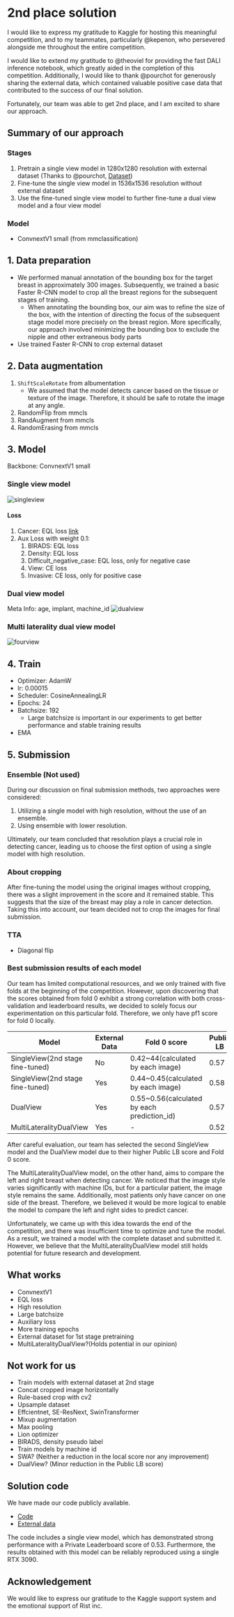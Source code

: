# 2nd place solution

I would like to express my gratitude to Kaggle for hosting this meaningful
competition, and to my teammates, particularly @kepenon, who persevered
alongside me throughout the entire competition.

I would like to extend my gratitude to @theoviel for providing the fast DALI
inference
notebook, which greatly aided in the completion of this competition.
Additionally, I
would like to thank @pourchot for generously sharing the external data, which
contained valuable positive case data that contributed to the success of our
final solution.

Fortunately, our team was able to get 2nd place, and I am excited to share our
approach.

## Summary of our approach

### Stages

1. Pretrain a single view model in 1280x1280 resolution with external dataset (Thanks
   to
   @pourchot, [Dataset](https://www.kaggle.com/competitions/rsna-breast-cancer-detection/discussion/377790))
2. Fine-tune the single view model in 1536x1536 resolution without external dataset
3. Use the fine-tuned single view model to further fine-tune a dual view model
   and a four view model

### Model

* ConvnextV1 small (from mmclassification)

## 1. Data preparation

* We performed manual annotation of the bounding box for the target breast in
  approximately 300 images. Subsequently, we trained a basic Faster R-CNN model
  to crop all the breast regions for the subsequent stages of training.
    * When annotating the bounding box, our aim was to refine the size of the
      box, with the intention of directing the focus of the subsequent stage
      model more precisely on the breast region. More specifically, our approach
      involved minimizing the bounding box to exclude the nipple and other
      extraneous body parts
* Use trained Faster R-CNN to crop external dataset

## 2. Data augmentation

1. `ShiftScaleRotate` from albumentation
    * We assumed that the model detects cancer based on the tissue or texture of
      the image. Therefore, it should be safe to rotate the image at any angle.
2. RandomFlip from mmcls
3. RandAugment from mmcls
4. RandomErasing from mmcls

## 3. Model

Backbone: ConvnextV1 small

### Single view model

![singleview](resources/single_view.png)

#### Loss

1. Cancer: EQL loss [link](https://github.com/Ezra-Yu/ACCV2022_FGIA_1st)
2. Aux Loss with weight 0.1:
    1. BIRADS: EQL loss
    2. Density: EQL loss
    3. Difficult_negative_case: EQL loss, only for negative case
    4. View: CE loss
    5. Invasive: CE loss, only for positive case

### Dual view model

Meta Info: age, implant, machine_id
![dualview](resources/dual_view.png)

### Multi laterality dual view model

![fourview](resources/multi_laterality_dual_view.png)

## 4. Train

* Optimizer: AdamW
* lr: 0.00015
* Scheduler: CosineAnnealingLR
* Epochs: 24
* Batchsize: 192
    * Large batchsize is important in our experiments to get better performance
      and stable training results
* EMA

## 5. Submission

### Ensemble (Not used)

During our discussion on final submission methods, two approaches were
considered:

1. Utilizing a single model with high resolution, without the use of an
   ensemble.
2. Using ensemble with lower resolution.

Ultimately, our team concluded that resolution plays a crucial role in detecting
cancer, leading us to choose the first option of using a single model with high
resolution.

### About cropping

After fine-tuning the model using the original images without cropping, there
was a slight improvement in the score and it remained stable. This suggests that
the size of the breast may play a role in cancer detection. Taking this into
account, our team decided not to crop the images for final submission.

### TTA
* Diagonal flip

### Best submission results of each model

Our team has limited computational resources, and we only trained with five
folds at the beginning of the competition. However, upon discovering that the
scores obtained from fold 0 exhibit a strong correlation with both
cross-validation and leaderboard results, we decided to solely focus our
experimentation on this particular fold. Therefore, we only have pf1 score for
fold 0 locally.

| Model                            | External Data | Fold 0 score                                | Public LB | Private LB |
|----------------------------------|---------------|---------------------------------------------|-----------|------------|
| SingleView(2nd stage fine-tuned) | No            | 0.42~44(calculated by each image)           | 0.57      | 0.51       |
| SingleView(2nd stage fine-tuned) | Yes           | 0.44~0.45(calculated by each image)         | 0.58      | 0.53       |
| DualView                         | Yes           | 0.55~0.56(calculated by each prediction_id) | 0.57      | 0.52       |
| MultiLateralityDualView          | Yes           | -                                           | 0.52      | 0.53       |

After careful evaluation, our team has selected the second SingleView model and
the DualView model due to their higher Public LB score and Fold 0 score.

The MultiLateralityDualView model, on the other hand, aims to compare the left
and right breast when detecting cancer. We noticed that the image style varies
significantly with machine IDs, but for a particular patient, the image style
remains the same. Additionally, most patients only have cancer on one side of
the breast. Therefore, we believed it would be more logical to enable the model
to compare the left and right sides to predict cancer.

Unfortunately, we came up with this idea towards the end of the competition, and
there was insufficient time to optimize and tune the model. As a result, we
trained a model with the complete dataset and submitted it. However, we believe
that the MultiLateralityDualView model still holds potential for future research
and development.

## What works

* ConvnextV1
* EQL loss
* High resolution
* Large batchsize
* Auxiliary loss
* More training epochs
* External dataset for 1st stage pretraining
* MultiLateralityDualView?(Holds potential in our opinion)

## Not work for us
* Train models with external dataset at 2nd stage
* Concat cropped image horizontally
* Rule-based crop with cv2
* Upsample dataset
* Effcientnet, SE-ResNext, SwinTransformer
* Mixup augmentation
* Max pooling
* Lion optimizer
* BIRADS, density pseudo label
* Train models by machine id
* SWA? (Neither a reduction in the local score nor any improvement)
* DualView? (Minor reduction in the Public LB score)

## Solution code

We have made our code publicly available.

* [Code](https://github.com/ShuzhiLiu/RSNABreast2ndPlace)
* [External data](https://www.kaggle.com/competitions/rsna-breast-cancer-detection/discussion/377790)

The code includes a single view model, which has demonstrated strong performance
with a Private
Leaderboard score of 0.53. Furthermore, the results obtained with this model can
be reliably reproduced using a single RTX 3090.

## Acknowledgement

We would like to express our gratitude to the Kaggle support system and the emotional support of Rist inc. 
